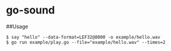 # go-sound

##Usage
```
$ say "hello" --data-format=LEF32@8000 -o example/hello.wav
$ go run example/play.go --file="example/hello.wav" --times=2
```
